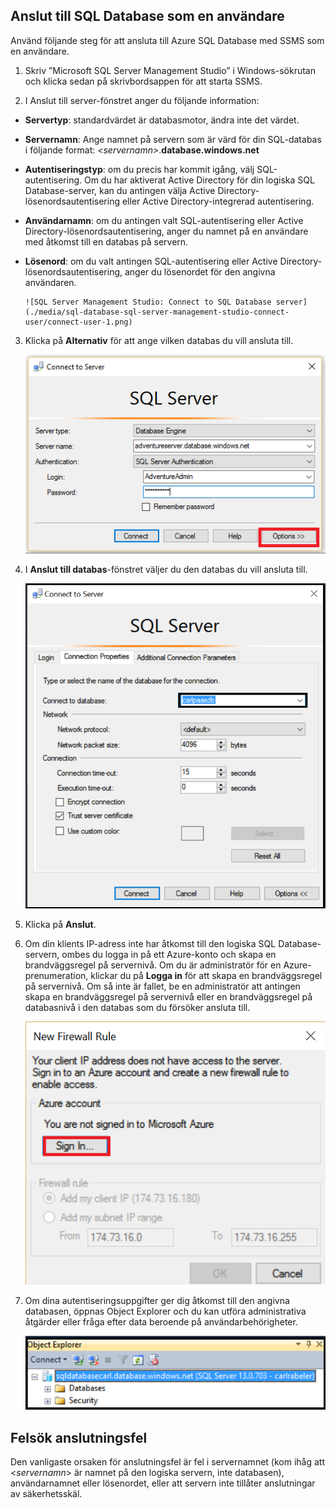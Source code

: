 ## Anslut till SQL Database som en användare

Använd följande steg för att ansluta till Azure SQL Database med SSMS som en användare.

1. Skriv ”Microsoft SQL Server Management Studio” i Windows-sökrutan och klicka sedan på skrivbordsappen för att starta SSMS.

2. I Anslut till server-fönstret anger du följande information:

- **Servertyp**: standardvärdet är databasmotor, ändra inte det värdet.
 - **Servernamn**: Ange namnet på servern som är värd för din SQL-databas i följande format: *&lt;servernamn>*.**database.windows.net**
 - **Autentiseringstyp**: om du precis har kommit igång, välj SQL-autentisering. Om du har aktiverat Active Directory för din logiska SQL Database-server, kan du antingen välja Active Directory-lösenordsautentisering eller Active Directory-integrerad autentisering.
 - **Användarnamn**: om du antingen valt SQL-autentisering eller Active Directory-lösenordsautentisering, anger du namnet på en användare med åtkomst till en databas på servern.
 - **Lösenord**: om du valt antingen SQL-autentisering eller Active Directory-lösenordsautentisering, anger du lösenordet för den angivna användaren.
   
       ![SQL Server Management Studio: Connect to SQL Database server](./media/sql-database-sql-server-management-studio-connect-user/connect-user-1.png)

3. Klicka på **Alternativ** för att ange vilken databas du vill ansluta till.

      ![SQL Server Management Studio: Anslut till en SQL Database-server](./media/sql-database-sql-server-management-studio-connect-user/connect-user-2.png)
 
4. I **Anslut till databas**-fönstret väljer du den databas du vill ansluta till.

     ![SQL Server Management Studio: Anslut till en SQL Database-server](./media/sql-database-sql-server-management-studio-connect-user/connect-user-3.png)

5. Klicka på **Anslut**.
 
6. Om din klients IP-adress inte har åtkomst till den logiska SQL Database-servern, ombes du logga in på ett Azure-konto och skapa en brandväggsregel på servernivå. Om du är administratör för en Azure-prenumeration, klickar du på **Logga in** för att skapa en brandväggsregel på servernivå. Om så inte är fallet, be en administratör att antingen skapa en brandväggsregel på servernivå eller en brandväggsregel på databasnivå i den databas som du försöker ansluta till.
 
      ![SQL Server Management Studio: Anslut till en SQL Database-server](./media/sql-database-sql-server-management-studio-connect-user/connect-user-4.png)
 
7. Om dina autentiseringsuppgifter ger dig åtkomst till den angivna databasen, öppnas Object Explorer och du kan utföra administrativa åtgärder eller fråga efter data beroende på användarbehörigheter.
  
      ![SQL Server Management Studio: Anslut till en SQL Database-server](./media/sql-database-sql-server-management-studio-connect-user/connect-user-5.png)
      
 
## Felsök anslutningsfel

Den vanligaste orsaken för anslutningsfel är fel i servernamnet (kom ihåg att <*servernamn*> är namnet på den logiska servern, inte databasen), användarnamnet eller lösenordet, eller att servern inte tillåter anslutningar av säkerhetsskäl. 




<!--HONumber=Sep16_HO3-->


